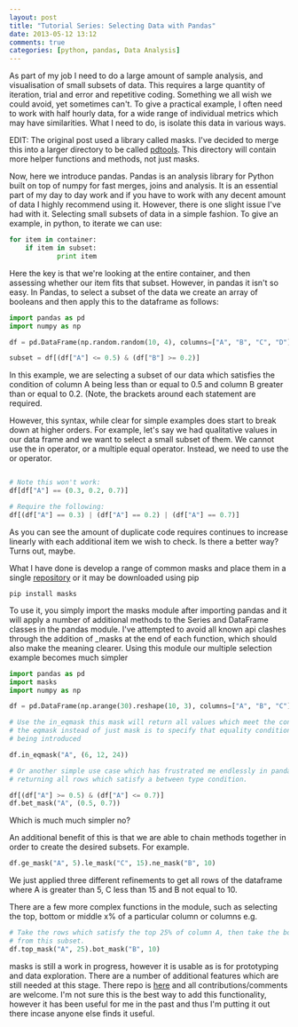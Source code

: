 ```yaml
---
layout: post
title: "Tutorial Series: Selecting Data with Pandas"
date: 2013-05-12 13:12
comments: true
categories: [python, pandas, Data Analysis]
---
```


As part of my job I need to do a large amount of sample analysis, and visualisation of small subsets of data. This requires a large quantity of iteration, trial and error and repetitive coding. Something we all wish we could avoid, yet sometimes can't. To give a practical example, I often need to work with half hourly data, for a wide range of individual metrics which may have similarities. What I need to do, is isolate this data in various ways.

EDIT: The original post used a library called masks. I've decided to merge this into a larger directory to be called [pdtools](http://github.com/NigelCleland/pdtools). This directory will contain more helper functions and methods, not just masks.

<!-- more -->

Now, here we introduce pandas. Pandas is an analysis library for Python built on top of numpy for fast merges, joins and analysis. It is an essential part of my day to day work and if you have to work with any decent amount of data I highly recommend using it. However, there is one slight issue I've had with it. Selecting small subsets of data in a simple fashion. To give an example, in python, to iterate we can use:

``` python
for item in container:
    if item in subset:
		    print item
```

Here the key is that we're looking at the entire container, and then assessing whether our item fits that subset. However, in pandas it isn't so easy.
In Pandas, to select a subset of the data we create an array of booleans and then apply this to the dataframe as follows:

``` python
import pandas as pd
import numpy as np

df = pd.DataFrame(np.random.random(10, 4), columns=["A", "B", "C", "D"])

subset = df[(df["A"] <= 0.5) & (df["B"] >= 0.2)]
```
In this example, we are selecting a subset of our data which satisfies the condition of column A being less than or equal to 0.5 and column B greater than or equal to 0.2. (Note, the brackets around each statement are required.

However, this syntax, while clear for simple examples does start to break down at higher orders. For example, let's say we had qualitative values in our data frame and we want to select a small subset of them. We cannot use the in operator, or a multiple equal operator. Instead, we need to use the or operator.

``` python

# Note this won't work:
df[df["A"] == (0.3, 0.2, 0.7)]

# Require the following:
df[(df["A"] == 0.3) | (df["A"] == 0.2) | (df["A"] == 0.7)]
```

As you can see the amount of duplicate code requires continues to increase linearly with each additional item we wish to check. Is there a better way?
Turns out, maybe.

What I have done is develop a range of common masks and place them in a single [repository](https://github.com/NigelCleland/masks) or it may be downloaded using pip

``` 
pip install masks
```

To use it, you simply import the masks module after importing pandas and it will apply a number of additional methods to the Series and DataFrame classes in the pandas module. I've attempted to avoid all known api clashes through the addition of _masks at the end of each function, which should also make the meaning clearer. Using this module our multiple selection example becomes much simpler

``` python
import pandas as pd
import masks
import numpy as np

df = pd.DataFrame(np.arange(30).reshape(10, 3), columns=["A", "B", "C"])

# Use the in_eqmask this mask will return all values which meet the conditions
# the eqmask instead of just mask is to specify that equality conditions are
# being introduced

df.in_eqmask("A", (6, 12, 24))

# Or another simple use case which has frustrated me endlessly in pandas is
# returning all rows which satisfy a between type condition.

df[(df["A"] >= 0.5) & (df["A"] <= 0.7)]
df.bet_mask("A", (0.5, 0.7))
```

Which is much much simpler no?

An additional benefit of this is that we are able to chain methods together in order to create the desired subsets. For example.

``` python
df.ge_mask("A", 5).le_mask("C", 15).ne_mask("B", 10)
```

We just applied three different refinements to get all rows of the dataframe where A is greater than 5, C less than 15 and B not equal to 10.

There are a few more complex functions in the module, such as selecting the top, bottom or middle x% of a particular column or columns e.g.

``` python
# Take the rows which satisfy the top 25% of column A, then take the bottom 10% of column B
# from this subset.
df.top_mask("A", 25).bot_mask("B", 10)
```

masks is still a work in progress, however it is usable as is for prototyping and data exploration. There are a number of additional features which are still needed at this stage. There repo is [here](https://github.com/NigelCleland/masks) and all contributions/comments are welcome. I'm not sure this is the best way to add this functionality, however it has been useful for me in the past and thus I'm putting it out there incase anyone else finds it useful.